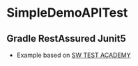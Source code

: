 # SimpleDemoAPITest

## Gradle RestAssured Junit5

* Example based on [SW TEST ACADEMY](https://www.swtestacademy.com)
